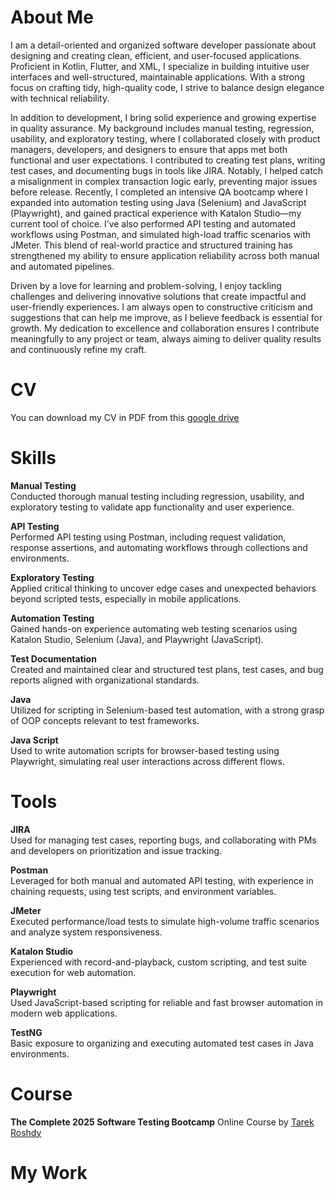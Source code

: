 # About Me
I am a detail-oriented and organized software developer passionate about designing and creating clean, efficient, and user-focused applications. Proficient in Kotlin, Flutter, and XML, I specialize in building intuitive user interfaces and well-structured, maintainable applications. With a strong focus on crafting tidy, high-quality code, I strive to balance design elegance with technical reliability.

In addition to development, I bring solid experience and growing expertise in quality assurance. My background includes manual testing, regression, usability, and exploratory testing, where I collaborated closely with product managers, developers, and designers to ensure that apps met both functional and user expectations. I contributed to creating test plans, writing test cases, and documenting bugs in tools like JIRA. Notably, I helped catch a misalignment in complex transaction logic early, preventing major issues before release. Recently, I completed an intensive QA bootcamp where I expanded into automation testing using Java (Selenium) and JavaScript (Playwright), and gained practical experience with Katalon Studio—my current tool of choice. I’ve also performed API testing and automated workflows using Postman, and simulated high-load traffic scenarios with JMeter. This blend of real-world practice and structured training has strengthened my ability to ensure application reliability across both manual and automated pipelines.

Driven by a love for learning and problem-solving, I enjoy tackling challenges and delivering innovative solutions that create impactful and user-friendly experiences. I am always open to constructive criticism and suggestions that can help me improve, as I believe feedback is essential for growth. My dedication to excellence and collaboration ensures I contribute meaningfully to any project or team, always aiming to deliver quality results and continuously refine my craft.

# CV
You can download my CV in PDF from this [google drive](https://drive.google.com/file/d/1O2d2tBSO1vE3EaMHyLl1Zd-JMxtJaHwi/view?usp=sharing) 

# Skills
**Manual Testing**<br/>
Conducted thorough manual testing including regression, usability, and exploratory testing to validate app functionality and user experience.<br/>

**API Testing**<br/>
Performed API testing using Postman, including request validation, response assertions, and automating workflows through collections and environments.<br/>

**Exploratory Testing**<br/>
Applied critical thinking to uncover edge cases and unexpected behaviors beyond scripted tests, especially in mobile applications.<br/>

**Automation Testing**<br/>
Gained hands-on experience automating web testing scenarios using Katalon Studio, Selenium (Java), and Playwright (JavaScript).<br/>

**Test Documentation**<br/>
Created and maintained clear and structured test plans, test cases, and bug reports aligned with organizational standards.<br/>

**Java**<br/>
Utilized for scripting in Selenium-based test automation, with a strong grasp of OOP concepts relevant to test frameworks.<br/>

**Java Script**<br/>
Used to write automation scripts for browser-based testing using Playwright, simulating real user interactions across different flows.<br/>

# Tools
**JIRA**<br/>
Used for managing test cases, reporting bugs, and collaborating with PMs and developers on prioritization and issue tracking.<br/>

**Postman**<br/>
Leveraged for both manual and automated API testing, with experience in chaining requests, using test scripts, and environment variables.<br/>

**JMeter**<br/>
Executed performance/load tests to simulate high-volume traffic scenarios and analyze system responsiveness.<br/>

**Katalon Studio**<br/>
Experienced with record-and-playback, custom scripting, and test suite execution for web automation.<br/>

**Playwright**<br/>
Used JavaScript-based scripting for reliable and fast browser automation in modern web applications.<br/>

**TestNG**<br/>
Basic exposure to organizing and executing automated test cases in Java environments.<br/>

# Course
**The Complete 2025 Software Testing Bootcamp**
Online Course by [Tarek Roshdy](https://www.udemy.com/user/trq-rshd/)

# My Work

